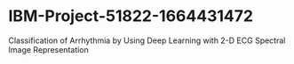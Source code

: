 # IBM-Project-51822-1664431472
Classification of Arrhythmia by Using Deep Learning with 2-D ECG Spectral Image Representation

